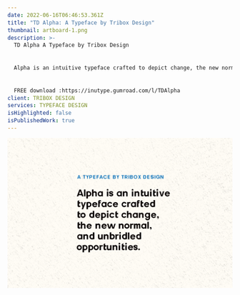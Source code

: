 ```yaml
---
date: 2022-06-16T06:46:53.361Z
title: "TD Alpha: A Typeface by Tribox Design"
thumbnail: artboard-1.png
description: >-
  TD Alpha A Typeface by Tribox Design


  Alpha is an intuitive typeface crafted to depict change, the new normal, and unbridled opportunities.


  FREE download :https://inutype.gumroad.com/l/TDAlpha
client: TRIBOX DESIGN
services: TYPEFACE DESIGN
isHighlighted: false
isPublishedWork: true
---
```

![](artboard-1-copy.png)